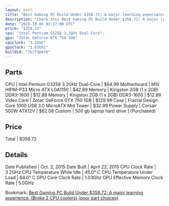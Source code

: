 ```yaml
---
layout: post
title: "Best Gaming PC Build Under $358.72: A major learning experience. (Broke 2 CPU coolers) (poor part choices) "
description: "Check this Best Gaming PC Build Under $358.72: A major learning experience. (Broke 2 CPU coolers) (poor part choices) . CPU: Intel Pentium G3258 3.2GHz Dual-Core, Motherbo"
date: "2015-10-05 03:27:00 UTC"
price: "$358.72"
cpu: "Intel Pentium G3258 3.2GHz Dual-Core"
gpu: "Zotac GeForce GTX 750 1GB"
cpuclock: "3.2GHz"
gpuclock: "1.03Ghz"
buildid: "/b/T3pbt6"
---
```


## Parts

CPU | Intel Pentium G3258 3.2GHz Dual-Core | $64.99
Motherboard | MSI H81M-P33 Micro ATX LGA1150 | $42.89
Memory | Kingston 2GB (1 x 2GB) DDR3-1600 | $12.89
Memory | Kingston 2GB (1 x 2GB) DDR3-1600 | $12.89
Video Card | Zotac GeForce GTX 750 1GB | $129.99
Case | Fractal Design Core 1000 USB 3.0 MicroATX Mid Tower | $32.99
Power Supply | Corsair 500W ATX12V | $62.08
Custom | 500 gb laptop hard drive | (Purchased)

## Price

Total | $358.72

## Details

Date Published | Oct. 2, 2015
Date Built | April 22, 2015
CPU Clock Rate | 3.2GHz
CPU Temperature While Idle | 45.0° C
CPU Temperature Under Load | 64.0° C
GPU Core Clock Rate | 1.03Ghz
GPU Effective Memory Clock Rate | 5.0GHz

Bookmark: [Best Gaming PC Build Under $358.72: A major learning experience. (Broke 2 CPU coolers) (poor part choices) ](http://pcbuilders.github.io/2015/10/05/best-gaming-pc-build-under-358-dollars-dot-72-a-major-learning-experience-broke-2-cpu-coolers-poor-part-choices/)
